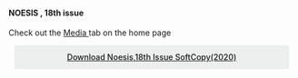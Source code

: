 ﻿
<div>


<style>
.button {
  display: flex;
  overflow: hidden;

  margin: 10px;
  padding: 12px 12px;

  cursor: pointer;
  user-select: none;
  transition: all 60ms ease-in-out;
  text-align: center;
  white-space: nowrap;
  text-decoration: none !important;
  text-transform: none;
  text-transform: capitalize;

  color: #fff;
  border: 0 none;
  border-radius: 4px;

  font-size: 14px;
  font-weight: 500;
  line-height: 1.3;

  -webkit-appearance: none;
  -moz-appearance:    none;
  appearance:         none;
 
  justify-content: center;
  align-items: center;
  flex: 0 0 160px;

  &:hover {
    transition: all 60ms ease;

    opacity: .85;
  }
  
  &:active {
    transition: all 60ms ease;
    opacity: .75;
  }
  
  &:focus {
    outline: 1px dotted #959595;
    outline-offset: -4px;
  }
}

.button.-regular {
  color: #202129;
  background-color: #edeeee;
  
  &:hover {
    color: #202129;
    background-color: #e1e2e2;
    opacity: 1;
  }
  
  &:active {
    background-color: #d5d6d6;
    opacity: 1;
  }
}
</style>
<br><br>
<h4> NOESIS , 18th issue</h4>
<p>Check out the 
<a  target="_blank" href="https://ecernsit.github.io/media/">Media </a>tab on the home page</p>
<div class='button -regular center'>
<a  target="_blank" href="https://drive.google.com/file/d/1ud_aTP_0coGEflPNFJ9rG5goay7UwsdL/view?usp=sharing">Download Noesis,18th issue SoftCopy(2020) </a>
</div>

</div>
